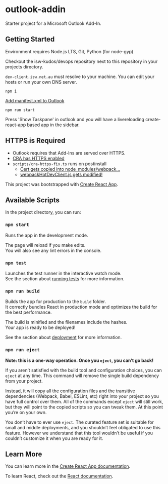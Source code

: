 # outlook-addin
Starter project for a Microsoft Outlook Add-In.

## Getting Started
Environment requires Node.js LTS, Git, Python (for node-gyp)

Checkout the isw-kudos/devops repository next to this repository in your projects directory.

`dev-client.isw.net.au` must resolve to your machine. You can edit your hosts or run your own DNS server.

`npm i`

[Add manifest.xml to Outlook](https://docs.microsoft.com/en-us/outlook/add-ins/sideload-outlook-add-ins-for-testing)

`npm run start`

Press 'Show Taskpane' in outlook and you will have a livereloading create-react-app based app in the sidebar.

## HTTPS is Required
- Outlook requires that Add-Ins are served over HTTPS. 
- [CRA has HTTPS enabled](https://create-react-app.dev/docs/using-https-in-development/)
- `scripts/cra-https-fix.ts` runs on postinstall
    - [Cert gets copied into node_modules/webpack...](https://stackoverflow.com/a/50896905/4853706)
    - [webpackHotDevClient.js gets modified!](https://github.com/facebook/create-react-app/pull/8079#issuecomment-562373869)




This project was bootstrapped with [Create React App](https://github.com/facebook/create-react-app).

## Available Scripts

In the project directory, you can run:

### `npm start`

Runs the app in the development mode.<br />

The page will reload if you make edits.<br />
You will also see any lint errors in the console.

### `npm test`

Launches the test runner in the interactive watch mode.<br />
See the section about [running tests](https://facebook.github.io/create-react-app/docs/running-tests) for more information.

### `npm run build`

Builds the app for production to the `build` folder.<br />
It correctly bundles React in production mode and optimizes the build for the best performance.

The build is minified and the filenames include the hashes.<br />
Your app is ready to be deployed!

See the section about [deployment](https://facebook.github.io/create-react-app/docs/deployment) for more information.

### `npm run eject`

**Note: this is a one-way operation. Once you `eject`, you can’t go back!**

If you aren’t satisfied with the build tool and configuration choices, you can `eject` at any time. This command will remove the single build dependency from your project.

Instead, it will copy all the configuration files and the transitive dependencies (Webpack, Babel, ESLint, etc) right into your project so you have full control over them. All of the commands except `eject` will still work, but they will point to the copied scripts so you can tweak them. At this point you’re on your own.

You don’t have to ever use `eject`. The curated feature set is suitable for small and middle deployments, and you shouldn’t feel obligated to use this feature. However we understand that this tool wouldn’t be useful if you couldn’t customize it when you are ready for it.

## Learn More

You can learn more in the [Create React App documentation](https://facebook.github.io/create-react-app/docs/getting-started).

To learn React, check out the [React documentation](https://reactjs.org/).
